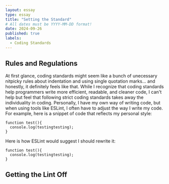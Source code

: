 ```yaml
---
layout: essay
type: essay
title: "Setting the Standard"
# All dates must be YYYY-MM-DD format!
date: 2024-09-26
published: true
labels:
  - Coding Standards
---
```


## Rules and Regulations

At first glance, coding standards might seem like a bunch of unecessary nitpicky rules about indentation and using single quotation marks... and honestly, it definitely feels like that. While I recognize that coding standards help programmers write more efficient, readable, and cleaner code, I can't help but feel that following strict coding standards takes away the individuality in coding. Personally, I have my own way of writing code, but when using tools like ESLint, I often have to adjust the way I write my code. For example, here is a snippet of code that reflects my personal style:

```
function test(){
  console.log(testingtesting);
}
```

Here is how ESLint would suggest I should rewrite it:

```
function test(){
  console.log(testingtesting);
}
```

## Getting the Lint Off
